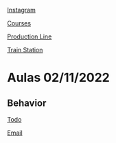[Instagram](http://alloy4fun.inesctec.pt/9AZPeRoJjFGQN2EbX)

[Courses]()

[Production Line]()

[Train Station]()

# Aulas 02/11/2022
## Behavior
[Todo](http://alloy4fun.inesctec.pt/B8gJkMpPNZzezJvDz)

[Email](http://alloy4fun.inesctec.pt/TsamLzTErTpTXxEmz)
